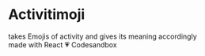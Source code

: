 # Activitimoji
takes Emojis of activity and gives its meaning accordingly <br>
made with React 💗 Codesandbox
